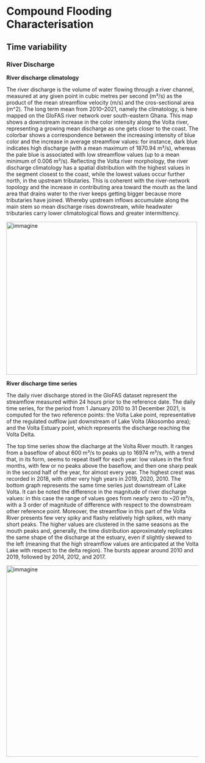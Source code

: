 # Compound Flooding Characterisation
## Time variability 

### River Discharge

**River discharge climatology**

The river discharge is the volume of water flowing through a river channel, measured at any given point in cubic metres per second (m³/s) as the product of the mean streamflow velocity (m/s) and the cros-sectional area (m^2). The long term mean from 2010–2021, namely the climatology, is here mapped on the GloFAS river network over south-eastern Ghana. This map shows a downstream increase in the color intensity along the Volta river, representing a growing mean discharge as one gets closer to the coast. The colorbar shows a correspondence between the increasing intensity of blue color and the increase in average streamflow values: for instance, dark blue indicates high discharge (with a mean maximum of 1870.94 m³/s), whereas the pale blue is associated with low streamflow values (up to a mean minimum of 0.006 m³/s). Reflecting the Volta river morphology, the river discharge climatology has a spatial distribution with the highest values in the segment closest to the coast, while the lowest values occur further north, in the upstream tributaries. This is coherent with the river-network topology and the increase in contributing area toward the mouth as the land area that drains water to the river keeps getting bigger because more tributaries have joined. Whereby upstream inflows accumulate along the main stem so mean discharge rises downstream, while headwater tributaries carry lower climatological flows and greater intermittency.

<img width="500" height="400" alt="immagine" src="https://github.com/user-attachments/assets/73c75844-e4a3-4340-9103-b81d836888ce" />


**River discharge time series**

The daily river discharge stored in the GloFAS dataset represent the streamflow measured within 24 hours prior to the reference date. The daily time series, for the period from 1 January 2010 to 31 December 2021, is computed for the two reference points: the Volta Lake point, representative of the regulated outflow just downstream of Lake Volta (Akosombo area); and the Volta Estuary point, which represents the discharge reaching the Volta Delta. 

The top time series show the diacharge at the Volta River mouth. It ranges from a baseflow of about 600 m³/s to peaks up to 16974 m³/s, with a trend that, in its form, seems to repeat itself for each year: low values in the first months, with few or no peaks above the baseflow, and then one sharp peak in the second half of the year, for almost every year. The highest crest was recorded in 2018, with other very high years in 2019, 2020, 2010. The bottom graph represents the same time series just downstream of Lake Volta. It can be noted the difference in the magnitude of river discharge values: in this case the range of values goes from nearly zero to ~20 m³/s, with a 3 order of magnitude of difference with respect to the downstream other reference point. Moreover, the streamflow in this part of the Volta River presents few very spiky and flashy relatively high spikes, with many short peaks. The higher values are clustered in the same seasons as the mouth peaks and, generally, the time distribution approximately replicates the same shape of the discharge at the estuary, even if slightly skewed to the left (meaning that the high streamflow values are anticipated at the Volta Lake with respect to the delta region). The bursts appear around 2010 and 2019, followed by 2014, 2012, and 2017.

<img width="700" height="500" alt="immagine" src="https://github.com/user-attachments/assets/0330b961-a117-4f28-b2e8-641f3ab64bad" />


